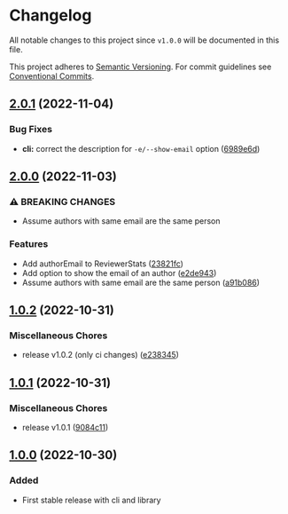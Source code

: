 # Changelog

All notable changes to this project since `v1.0.0` will be documented in this
file.

This project adheres to [Semantic
Versioning](https://semver.org/spec/v2.0.0.html). For commit guidelines see
[Conventional Commits](https://www.conventionalcommits.org/en/v1.0.0/).

## [2.0.1](https://github.com/ccntrq/git-suggest-reviewer/compare/v2.0.0...v2.0.1) (2022-11-04)


### Bug Fixes

* **cli:** correct the description for `-e/--show-email` option ([6989e6d](https://github.com/ccntrq/git-suggest-reviewer/commit/6989e6df2decce5d230a56b3a1b1257b44552bff))

## [2.0.0](https://github.com/ccntrq/git-suggest-reviewer/compare/v1.0.2...v2.0.0) (2022-11-03)


### ⚠ BREAKING CHANGES

* Assume authors with same email are the same person

### Features

* Add authorEmail to ReviewerStats ([23821fc](https://github.com/ccntrq/git-suggest-reviewer/commit/23821fcfe6c49cec4a35487da49ef2c2f62a905a))
* Add option to show the email of an author ([e2de943](https://github.com/ccntrq/git-suggest-reviewer/commit/e2de943c7a5c8770d22d981319446ffbacde1fa5))
* Assume authors with same email are the same person ([a91b086](https://github.com/ccntrq/git-suggest-reviewer/commit/a91b086487a8b0447f8d7a2422e39793a1bfb9c3))

## [1.0.2](https://github.com/ccntrq/git-suggest-reviewer/compare/v1.0.1...v1.0.2) (2022-10-31)


### Miscellaneous Chores

* release v1.0.2 (only ci changes) ([e238345](https://github.com/ccntrq/git-suggest-reviewer/commit/e23834580b47a010428831e95b1b5cad908e36b8))

## [1.0.1](https://github.com/ccntrq/git-suggest-reviewer/compare/v1.0.0...v1.0.1) (2022-10-31)


### Miscellaneous Chores

* release v1.0.1 ([9084c11](https://github.com/ccntrq/git-suggest-reviewer/commit/9084c1105bfdb26c77c8f52fb0f16f85287343d3))

## [1.0.0](https://github.com/ccntrq/git-suggest-reviewer/compare/v1.0.0...c0e2210667d588d10804905db51752ee12d149a4) (2022-10-30)

### Added 

- First stable release with cli and library
